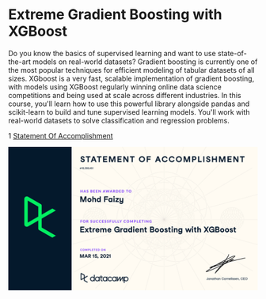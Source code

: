 # Extreme Gradient Boosting with XGBoost

Do you know the basics of supervised learning and want to use state-of-the-art models on real-world datasets? Gradient boosting is currently one of the most popular techniques for efficient modeling of tabular datasets of all sizes. XGboost is a very fast, scalable implementation of gradient boosting, with models using XGBoost regularly winning online data science competitions and being used at scale across different industries. In this course, you'll learn how to use this powerful library alongside pandas and scikit-learn to build and tune supervised learning models. You'll work with real-world datasets to solve classification and regression problems.

1
[Statement Of Accomplishment]()

 <p align='center'>
  <a href="#">
    <img src='https://github.com/mohd-faizy/CAREER-TRACK-Machine-Learning-Scientist-with-Python/blob/main/_Certificates/%5BCert%5D_04_Extreme%20Gradient%20Boosting%20with%20XGBoost.jpg?raw=true' alt="cert-04">
  </a>
</p>
